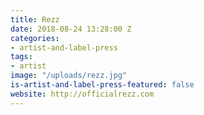 ```yaml
---
title: Rezz
date: 2018-08-24 13:28:00 Z
categories:
- artist-and-label-press
tags:
- artist
image: "/uploads/rezz.jpg"
is-artist-and-label-press-featured: false
website: http://officialrezz.com
---
```


